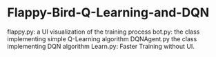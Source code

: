 # Flappy-Bird-Q-Learning-and-DQN

flappy.py: a UI visualization of the training process
bot.py: the class implementing simple Q-Learning algorithm
DQNAgent.py the class implementing DQN algorithm
Learn.py: Faster Training without UI.

